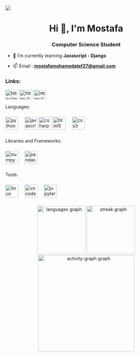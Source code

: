 <img src="https://github.com/Mostafa-Mohamed-Atef/Mostafa-Mohamed-Atef/assets/151864798/54c769cc-f42b-458d-b816-90b99828eec0">
<h1 align="center">Hi 👋, I'm Mostafa</h1>
<h3 align="center">Computer Science Student</h3>

- 🌱 I’m currently learning **Javascript - Django**

- 📫 Email : **mostafamohamedatef27@gmail.com**

<h3 align="left">Links:</h3>
<p align="left">
<a href="https://linkedin.com/in/http://www.linkedin.com/in/mostafa-mohamed-atef" target="blank"><img align="center" src="https://raw.githubusercontent.com/rahuldkjain/github-profile-readme-generator/master/src/images/icons/Social/linked-in-alt.svg" alt="http://www.linkedin.com/in/mostafa-mohamed-atef" height="30" width="40" /></a>
<a href="https://www.kaggle.com/mostafaatefffff" target="blank"><img align="center" src="https://raw.githubusercontent.com/rahuldkjain/github-profile-readme-generator/master/src/images/icons/Social/kaggle.svg" alt="https://www.kaggle.com/mostafaatefffff" height="30" width="40" /></a>
<a href="https://www.hackerrank.com/profile/mostafa_atef3" target="blank"><img align="center" src="https://raw.githubusercontent.com/rahuldkjain/github-profile-readme-generator/master/src/images/icons/Social/hackerrank.svg" alt="https://www.hackerrank.com/profile/mostafa_atef3" height="30" width="40" /></a>
</p>

<p align="left">Languages:</p>

###

<div align="left">
  <img src="https://cdn.jsdelivr.net/gh/devicons/devicon/icons/python/python-plain.svg" height="40" alt="python logo"  />
  <img width="12" />
  <img src="https://cdn.simpleicons.org/javascript/F7DF1E" height="40" alt="javascript logo"  />
  <img src="https://cdn.jsdelivr.net/gh/devicons/devicon/icons/csharp/csharp-plain.svg" height="40" alt="csharp logo"  />
  <img src="https://cdn.jsdelivr.net/gh/devicons/devicon/icons/html5/html5-plain.svg" height="40" alt="html5 logo"  />
  <img width="12" />
  <img src="https://cdn.jsdelivr.net/gh/devicons/devicon/icons/css3/css3-plain.svg" height="40" alt="css3 logo"  />
  <img width="12" />
</div>

###

<p align="left">Libraries and Frameworks:</p>

###

<div align="left">
  <img src="https://cdn.jsdelivr.net/gh/devicons/devicon/icons/numpy/numpy-original.svg" height="40" alt="numpy logo"  />
  <img width="12" />
  <img src="https://cdn.jsdelivr.net/gh/devicons/devicon/icons/pandas/pandas-original.svg" height="40" alt="pandas logo"  />
</div>

###

<p align="left">Tools:</p>

###

<div align="left">
  <img src="https://cdn.simpleicons.org/linux/FCC624" height="40" alt="linux logo"  />
  <img width="12" />
  <img src="https://cdn.icon-icons.com/icons2/2107/PNG/512/file_type_vscode_icon_130084.png" height="40" alt="vscode logo"  />
  <img width="12" />
  <img src="https://cdn.jsdelivr.net/gh/devicons/devicon/icons/jupyter/jupyter-original-wordmark.svg" height="40" alt="jupyter logo"  />
</div>

###

<div align="center">
  <img src="https://github-readme-stats.vercel.app/api/top-langs?username=Mostafa-Mohamed-Atef&locale=en&hide_title=false&layout=compact&card_width=320&langs_count=10&theme=github_dark&hide_border=true&order=2" height="150" alt="languages graph"  />
  <img src="https://streak-stats.demolab.com?user=Mostafa-Mohamed-Atef&locale=en&mode=daily&theme=github_dark&hide_border=true&border_radius=5&order=3" height="150" alt="streak graph"  />
  <img src="https://github-readme-activity-graph.vercel.app/graph?username=Mostafa-Mohamed-Atef&radius=16&theme=github-dark&area=true&order=5&hide_border=true" height="300" alt="activity-graph graph"  />
</div>

###
